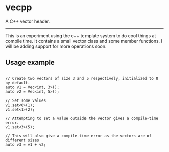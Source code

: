 # vecpp
A C++ vector header.

* * *

This is an experiment using the c++ template system to do cool things at compile time.
It contains a small vector class and some member functions. I will be adding support for
more operations soon.

## Usage example

```c++11

// Create two vectors of size 3 and 5 respectively, initialized to 0 by default.
auto v1 = Vec<int, 3>();
auto v2 = Vec<int, 5>();

// Set some values
v1.set<0>(1);
v1.set<1>(2);

// Attempting to set a value outside the vector gives a compile-time error.
v1.set<3>(5);

// This will also give a compile-time error as the vectors are of different sizes
auto v3 = v1 + v2;


```
